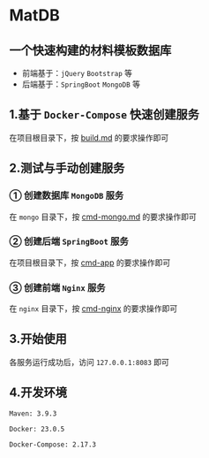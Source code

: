 # MatDB

## 一个快速构建的材料模板数据库

- 前端基于：`jQuery` `Bootstrap` 等
- 后端基于：`SpringBoot` `MongoDB` 等

## 1.基于 `Docker-Compose` 快速创建服务

在项目根目录下，按 [build.md](./build.md) 的要求操作即可

## 2.测试与手动创建服务

### ① 创建数据库 `MongoDB` 服务

在 `mongo` 目录下，按 [cmd-mongo.md](./mongo/cmd-mongo.md) 的要求操作即可

### ② 创建后端 `SpringBoot` 服务

在项目根目录下，按 [cmd-app](./cmd-app.md) 的要求操作即可

### ③ 创建前端 `Nginx` 服务

在 `nginx` 目录下，按 [cmd-nginx](./nginx/cmd-nginx.md) 的要求操作即可

## 3.开始使用

各服务运行成功后，访问 `127.0.0.1:8083` 即可

## 4.开发环境

`Maven: 3.9.3`

`Docker: 23.0.5`

`Docker-Compose: 2.17.3`


